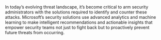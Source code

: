 In today’s evolving threat landscape, it’s become critical to arm security administrators with the solutions required to identify and counter these attacks. Microsoft’s security solutions use advanced analytics and machine learning to make intelligent recommendations and actionable insights that empower security teams not just to fight back but to proactively prevent future threats from occurring.